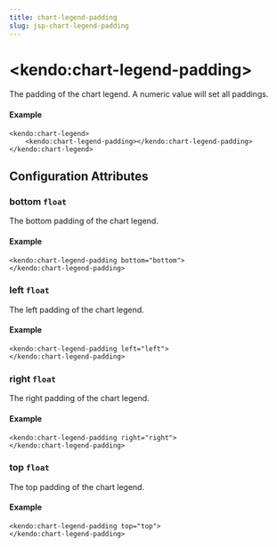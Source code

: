 ```yaml
---
title: chart-legend-padding
slug: jsp-chart-legend-padding
---
```


# \<kendo:chart-legend-padding\>

The padding of the chart legend. A numeric value will set all paddings.

#### Example
    <kendo:chart-legend>
        <kendo:chart-legend-padding></kendo:chart-legend-padding>
    </kendo:chart-legend>

## Configuration Attributes

### bottom `float`

The bottom padding of the chart legend.

#### Example
    <kendo:chart-legend-padding bottom="bottom">
    </kendo:chart-legend-padding>

### left `float`

The left padding of the chart legend.

#### Example
    <kendo:chart-legend-padding left="left">
    </kendo:chart-legend-padding>

### right `float`

The right padding of the chart legend.

#### Example
    <kendo:chart-legend-padding right="right">
    </kendo:chart-legend-padding>

### top `float`

The top padding of the chart legend.

#### Example
    <kendo:chart-legend-padding top="top">
    </kendo:chart-legend-padding>

